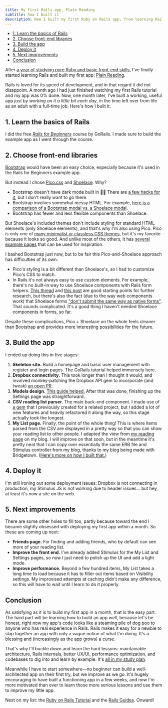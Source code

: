 ```yaml
---
title: My first Rails app, Plain Reading
subtitle: how I built it
description: How I built my first Ruby on Rails app, from learning Rails basics, to choosing front-end libraries, to building and deploying the app.
---
```


- [1. Learn the basics of Rails](#1-learn-the-basics-of-rails)
- [2. Choose front-end libraries](#2-choose-front-end-libraries)
- [3. Build the app](#3-build-the-app)
- [4. Deploy it](#4-deploy-it)
- [5. Next improvements](#5-next-improvements)
- [Conclusion](#conclusion)

After [a year of studying pure Ruby and basic front-end skills](https://github.com/fpsvogel/learn-ruby), I've finally started learning Rails and built my first app: [Plain Reading](https://github.com/fpsvogel/plainreading).

Rails is loved for its speed of development, and in that regard it did not disappoint. A month ago I had just finished watching my first Rails tutorial and my app was 0% done. Now, one month later, I've built a working, useful app *just by working on it a little bit each day*, in the time left over from life as an adult with a full-time job. Here's how I built it.

## 1. Learn the basics of Rails

I did the free [*Rails for Beginners*](https://gorails.com/series/rails-for-beginners) course by GoRails. I made sure to build the example app as I went through the course.

## 2. Choose front-end libraries

[Bootstrap](https://getbootstrap.com/) would have been an easy choice, especially because it's used in the Rails for Beginners example app.

But instead I chose [Pico.css](https://picocss.com/) and [Shoelace](https://shoelace.style/). Why?

- Bootstrap doesn't have dark mode built in 🤦‍♂️ There are [a few hacks for it](https://github.com/vinorodrigues/bootstrap-dark-5), but I don't really want to go there.
- Bootstrap involves somewhat messy HTML. For example, [here is a comparison of a Bootstrap modal vs. a Shoelace modal](https://www.sessions.edu/notes-on-design/www-wednesday-shoelace-2-0/).
- Bootstrap has fewer and less flexible components than Shoelace.

But Shoelace's included themes don't include styling for standard HTML elements (only Shoelace elements), and that's why I'm also using Pico. Pico is only one of [many minimalist or classless CSS themes](https://github.com/dbohdan/classless-css), but it's my favorite because it looks so good. And unlike most of the others, it has [several example pages](https://picocss.com/#examples) that can be used for inspiration.

I bashed Bootstrap just now, but to be fair this Pico-and-Shoelace approach has difficulties of its own:

- Pico's styling is a bit different than Shoelace's, so I had to customize Pico's CSS to match.
- In Rails it's not always easy to use custom elements. For example, there's no built-in way to use Shoelace components with Rails form helpers. [This thread](https://github.com/github/view_component/discussions/420#discussioncomment-867525) and [this post](https://www.crossingtheruby.com/2021/05/15/form-formation-rails-view-components.html) are good starting points for further research, but there's also the fact (due to the way web components work) that Shoelace forms ["don't submit the same way as native forms"](https://shoelace.style/components/form). That sounds complicated. It's a good thing I haven't needed Shoelace components in forms, so far.

Despite these complications, Pico + Shoelace on the whole feels cleaner than Bootstrap and provides more interesting possibilities for the future.

## 3. Build the app

I ended up doing this in five stages:

1. **Skeleton site.** Build a homepage and basic user management with register and login pages. The GoRails tutorial helped immensely here.
2. **Dropbox connectivity.** This took longer than I thought it would, and involved monkey-patching the Dropbox API gem to incorporate (and tweak) [an open PR](https://github.com/Jesus/dropbox_api/pull/83).
3. **Models design.** [This guide helped.](https://www.startuprocket.com/articles/how-to-design-and-prep-a-ruby-on-rails-model-architecture) After that was done, finishing up the Settings page was straightforward.
4. **CSV reading list parser.** The main back-end component. I made use of [a gem](https://rubygems.org/gems/reading-csv) that I previously created for a related project, but I added a lot of new features and heavily refactored it along the way, so this stage actually took the longest.
5. **My List page.** Finally, the point of the whole thing! This is where items parsed from the CSV are displayed in a pretty way so that you can show your reading list to other people. I adapted the view from [my reading page](/reading/) on my blog. I will improve on that soon, but in the meantime it's pretty neat that I can copy over essentially the same ERB file and Stimulus controller from my blog, thanks to my blog being made with Bridgetown. ([Here's more on how I built that.](/posts/2021/build-a-blog-with-bridgetown#2-ruby-component-and-plugin))

## 4. Deploy it

I'm still ironing out some deployment issues: Dropbox is not connecting in production, my Stimulus JS is not working due to header issues… but hey, at least it's now a site on the web.

## 5. Next improvements

There are some other holes to fill too, partly because toward the end I became slightly obsessed with deploying my first app within a month. So these are coming up next:

- **Friends page.** For finding and adding friends, who by default can see more of your reading list.
- **Improve the front end.** I've already added Stimulus for the My List and Settings pages, so now I just need to polish up the UI and add a light mode.
- **Improve performance.** Beyond a few hundred items, My List takes a long time to load because it has to filter out items based on Visibility settings. My improvised attempts at caching didn't make any difference, so this will have to wait until I learn to do it properly.

## Conclusion

As satisfying as it is to build my first app in a month, that is the easy part. The hard part will be learning how to build an app *well*, because let's be honest, right now my app's code looks like a steaming pile of dog poo to anyone who has real experience in Rails. Rails makes it easy for a newbie to slap together an app with only a vague notion of what I'm doing. It's a blessing and (increasingly as the app grows) a curse.

That's why I'll buckle down and learn the hard lessons: maintainable architecture, Rails internals, better UX/UI, performance optimization, and codebases to dig into and learn by example. It's [all in my study plan](https://github.com/fpsvogel/learn-ruby).

Meanwhile I have to start somewhere—no beginner can build a well-architected app on their first try, but we improve as we go. It's hugely encouraging to have built a functioning app in a few weeks, and now I'm more motivated than ever to learn those more serious lessons and use them to improve my little app.

Next on my list: the [Ruby on Rails Tutorial](https://www.railstutorial.org) and the [Rails Guides](https://guides.rubyonrails.org/). Onward!
